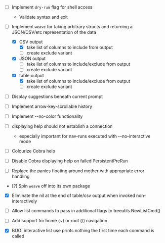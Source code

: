 - [ ] Implement `dry-run` flag for shell access
    - Validate syntax and exit

- [ ] Implement `weave` for taking arbitrary structs and returning a JSON/CSV/etc representation of the data
    - [x] CSV output
        - [x] take list of columns to include from output
        - [ ] create exclude variant
    - [x] JSON output
        - [ ] take list of columns to include/exclude from output
        - [ ] create exclude variant
    - [x] table output
        - [x] take list of columns to include/exclude from output
        - [ ] create exclude variant

- [ ] Display suggestions beneath current prompt

- [ ] Implement arrow-key-scrollable history

- [ ] Implement --no-color functionality

- [ ] displaying help should not establish a connection
    - especially important for nav-runs executed with --no-interactive mode 

- [ ] Colourize Cobra help

- [ ] Disable Cobra displaying help on failed PersistentPreRun

- [ ] Replace the panics floating around mother with appropriate error handling

- [?] Spin `weave` off into its own package

- [x] Eliminate the nil at the end of table/csv output when invoked non-interactively

- [ ] Allow list commands to pass in additional flags to treeutils.NewListCmd()

- [ ] Add support for home (~) or root (/) navigation

- [x] BUG: interactive list use prints nothing the first time each command is called